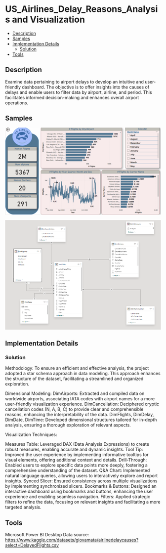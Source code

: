 # US_Airlines_Delay_Reasons_Analysis and Visualization
 

- [Description](#description)
- [Samples](#samples)
- [Implementation Details](#implementation-details)
    - [Solution](#solution)
- [Tools](#Tools)


## Description
Examine data pertaining to airport delays to develop an intuitive and user-friendly dashboard. 
The objective is to offer insights into the causes of delays and enable users to filter data by airport, airline, and period. 
This facilitates informed decision-making and enhances overall airport operations. 

## Samples
![Demo Sample](https://github.com/Sandra-Essa/US_Airlines_Delay_Reasons_Analysis/blob/main/Media/US%20Airlines%20Analysis.gif)

![Demo Sample](https://github.com/Sandra-Essa/US_Airlines_Delay_Reasons_Analysis/blob/main/Media/Star%20Schema.png)

## Implementation Details

### Solution

Methodology: To ensure an efficient and effective analysis, the project adopted a star schema approach in data modeling. 
This approach enhances the structure of the dataset, facilitating a streamlined and organized exploration.

Dimensional Modeling:
DimAirports: Extracted and compiled data on worldwide airports, associating IATA codes with airport names for a more user-friendly visualization experience.
DimCancellation: Deciphered cryptic cancellation codes (N, A, B, C) to provide clear and comprehensible reasons, enhancing the interpretability of the data.
DimFlights, DimDelay, DimDate, DimTime: Developed dimensional structures tailored for in-depth analysis, ensuring a thorough exploration of relevant aspects.

Visualization Techniques:

Measures Table: 
Leveraged DAX (Data Analysis Expressions) to create robust measures, enabling accurate and dynamic insights.
Tool Tip: Improved the user experience by implementing informative tooltips for visual elements, offering additional context and details.
Drill-Through: Enabled users to explore specific data points more deeply, fostering a comprehensive understanding of the dataset.
Q&A Chart: Implemented natural language queries, allowing users to interactively explore and report insights.
Synced Slicer: Ensured consistency across multiple visualizations by implementing synchronized slicers.
Bookmarks & Buttons: Designed an interactive dashboard using bookmarks and buttons, enhancing the user experience and enabling seamless navigation.
Filters: Applied strategic filters to refine the data, focusing on relevant insights and facilitating a more targeted analysis.

 ## Tools
 Microsoft Power BI Desktop
 Data source: https://www.kaggle.com/datasets/giovamata/airlinedelaycauses?select=DelayedFlights.csv
   
    
